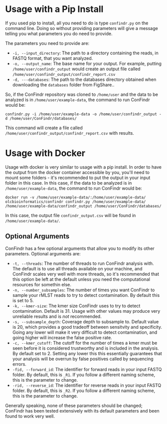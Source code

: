 # Usage with a Pip Install

If you used pip to install, all you need to do is type `confindr.py` on the command line. Doing so without providing parameters will give a message telling you what parameters you do need to provide.

The parameters you need to provide are:

- `-i, --input_directory`: The path to a directory containing the reads, in FASTQ format, that you want analyzed.
- `-o, --output_name`: The base name for your output. For example, putting `/home/user/confindr_output` would create an output file called `/home/user/confindr_output/confindr_report.csv`
- `-d, ---databases`: The path to the databases directory obtained when downloading the `databases` folder from FigShare..

So, if the ConFindr repository was cloned to `/home/user` and the data to be analyzed is in `/home/user/example-data`, the command to run ConFindr would be:

`confindr.py -i /home/user/example-data -o /home/user/confindr_output -d /home/user/ConFindr/databases/`

This command will create a file called `/home/user/confindr_output/confindr_report.csv` with results.

# Usage with Docker

Usage with docker is very similar to usage with a pip install. In order to have the output from the docker container accessible by you, you'll need to mount some folders - it's recommended to put the output in your input folder in this case. In this case, if the data to be analyzed is in `/home/user/example-data`, the command to run ConFindr would be:

`docker run -v /home/user/example-data/:/home/user/example-data/ olcbioinformatics/confindr confindr.py /home/user/example-data/ /home/user/example-data/confindr_output /home/user/ConFindr/databases/` 

In this case, the output file `confindr_output.csv` will be found in `/home/user/example-data/`.

## Optional Arguments

ConFindr has a few optional arguments that allow you to modify its other parameters. Optional arguments are:

- `-t, --threads`: The number of threads to run ConFindr analysis with. The default is to use all threads available on your machine, and ConFindr scales very well with more threads, so it's recommended that this option be left at the default unless you need the computational resources for somethin else.
- `-n, --number_subsamples`: The number of times you want ConFindr to sample your rMLST reads to try to detect contamination. By default this is set to 5.
- `-k, --kmer-size`: The kmer size ConFindr uses to try to detect contamination. Default is 31. Usage with other values may produce very unreliable results and is _not_ recommended.
- `-s, --subsample_depth`: Coverage depth to subsample to. Default value is 20, which provides a good tradeoff between sensitvity and specificity. Going any lower will make it very difficult to detect contamination, and going higher will increase the false positive rate.
- `-c, --kmer_cutoff`: The cutoff for the number of times a kmer must be seen before it is considered trustworthy and is included in the analysis. By default set to 2. Setting any lower this this essentially guarantees that your analysis will be overrun by false positives called by sequencing errors.
- `-fid, --forward_id`: The identifier for forward reads in your input FASTQ folder. By default, this is `_R1`. If you follow a different naming scheme, this is the parameter to change.
- `-rid, --reverse_id`: The identifier for reverse reads in your input FASTQ folder. By default, this is `_R2`. If you follow a different naming scheme, this is the parameter to change. 

Generally speaking, none of these parameters should be changed; ConFindr has been tested extensively with its default parameters and been found to work very well. 

